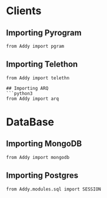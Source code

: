 # Clients
## Importing Pyrogram
```python3
from Addy import pgram
```
## Importing Telethon
```python3
from Addy import telethn
```
```
## Importing ARQ
```python3
from Addy import arq
```

# DataBase
## Importing MongoDB
```python3
from Addy import mongodb
```
## Importing Postgres
```python3
from Addy.modules.sql import SESSION
```
